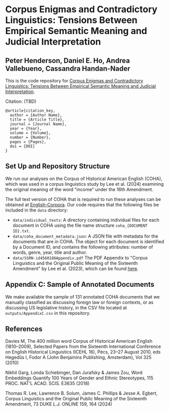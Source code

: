 # Corpus Enigmas and Contradictory Linguistics: Tensions Between Empirical Semantic Meaning and Judicial Interpretation
## Peter Henderson, Daniel E. Ho, Andrea Vallebueno, Cassandra Handan-Nader

This is the code repository for [Corpus Enigmas and Contradictory Linguistics: 
Tensions Between Empirical Semantic Meaning and Judicial Interpretation](https://scholarship.law.umn.edu/mjlst/).

Citation: (TBD)
```
@article{citation_key,
  author = {Author Name},
  title = {Article Title},
  journal = {Journal Name},
  year = {Year},
  volume = {Volume},
  number = {Number},
  pages = {Pages},
  doi = {DOI}
}
```

## Set Up and Repository Structure
We run our analyses on the Corpus of Historical American English (COHA), which was used in a
corpus linguistics study by Lee et al. (2024) examining the original meaning of the word "income" 
under the 16th Amendment. 

The full text version of COHA that is required to run these analyses
can be obtained at [English-Corpora](https://www.english-corpora.org/coha/). Our code requires that
the following files be included in the `data` directory:

- `data/individual_texts`: A directory containing individual files for each document in COHA using the file name
structure `coha_{DOCUMENT ID}.txt`.
- `data/coha_document_metadata.json`: A JSON file with metadata for the documents that are in COHA. The object
for each document is identified by a Document ID, and contains the following attributes: number of words, 
genre, year, title and author. 
- `data/SSRN-id4560186Appendix.pdf` The PDF Appendix to "Corpus Linguistics and the Original Public Meaning 
of the Sixteenth Amendment" by Lee et al. (2023), which can be found 
[here](https://papers.ssrn.com/sol3/papers.cfm?abstract_id=4560186).

## Appendix C: Sample of Annotated Documents
We make available the sample of 131 annotated COHA documents that we manually classified as discussing foreign law or foreign contexts, 
or as discussing US legislative history, in the CSV file located at `outputs/AppendixC.csv` in this repository.

## References
Davies M, The 400 million word Corpus of Historical American English (1810–2009), 
Selected Papers from the Sixteenth International Conference on English Historical Linguistics 
(ICEHL 16), Pécs, 23–27 August 2010, eds Hegedűs I, Fodor A (John Benjamins Publishing, Amsterdam), Vol 325 (2010)

Nikhil Garg, Londa Schiebinger, Dan Jurafsky & James Zou, Word
Embeddings Quantify 100 Years of Gender and Ethnic Stereotypes, 115 PROC.
NAT’L ACAD. SCIS. E3635 (2018)

Thomas R. Lee, Lawrence B. Solum, James C. Phillips & Jesse A. Egbert, Corpus Linguistics and the Original Public Meaning of the Sixteenth
Amendment, 73 DUKE L.J. ONLINE 159, 164 (2024)

